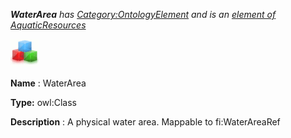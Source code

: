 ___WaterArea__ 
 has
 [Category:OntologyElement](../../Category/OntologyElement "Category:OntologyElement") 
 and is an
 [element of](../../Property/ElementOf "Property:ElementOf") 
[AquaticResources](../../Submissions/AquaticResources "Submissions:AquaticResources")_




  





[![Class](../public/images/thumb/2/27/Class.gif/45px-Class.gif)](../../Image/Class.gif "Class")


__Name__ 
 : WaterArea
 



__Type:__ 
 owl:Class
 



__Description__ 
 : A physical water area. Mappable to fi:WaterAreaRef